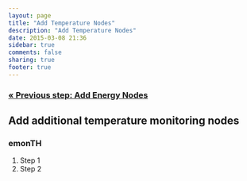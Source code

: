 ```yaml
---
layout: page
title: "Add Temperature Nodes"
description: "Add Temperature Nodes"
date: 2015-03-08 21:36
sidebar: true
comments: false
sharing: true
footer: true
---
```


### [&laquo; Previous step: Add Energy Nodes](/getting-started/emontx/)

## Add additional temperature monitoring nodes

### emonTH

  1. Step 1
  2. Step 2
